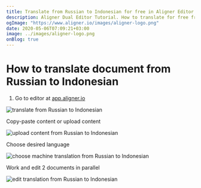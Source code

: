 ```yaml
---
title: Translate from Russian to Indonesian for free in Aligner Editor
description: Aligner Dual Editor Tutorial. How to translate for free from Russian to Indonesian. Aligner is multilingual document management platform. 
ogImage: "https://www.aligner.io/images/aligner-logo.png"
date: 2020-05-06T07:09:21+03:00
image: ../images/aligner-logo.png
onBlog: true
---
```


# How to translate document from Russian to Indonesian

1. Go to editor at [app.aligner.io](https://app.aligner.io "Aligner App web page")

![translate from Russian to Indonesian](../aligner-blank-editor.png "translate from Russian to Indonesian")

Copy-paste content or upload content

![upload content from Russian to Indonesian](../aligner-uploaded-document.png "upload content from Russian to Indonesian")

Choose desired language

![choose machine translation from Russian to Indonesian](../aligner-language-dropdown.png "choose machine translation from Russian to Indonesian")

Work and edit 2 documents in parallel

![edit translation from Russian to Indonesian](../aligner-double-sitded-editor.png "edit translation from Russian to Indonesian")

